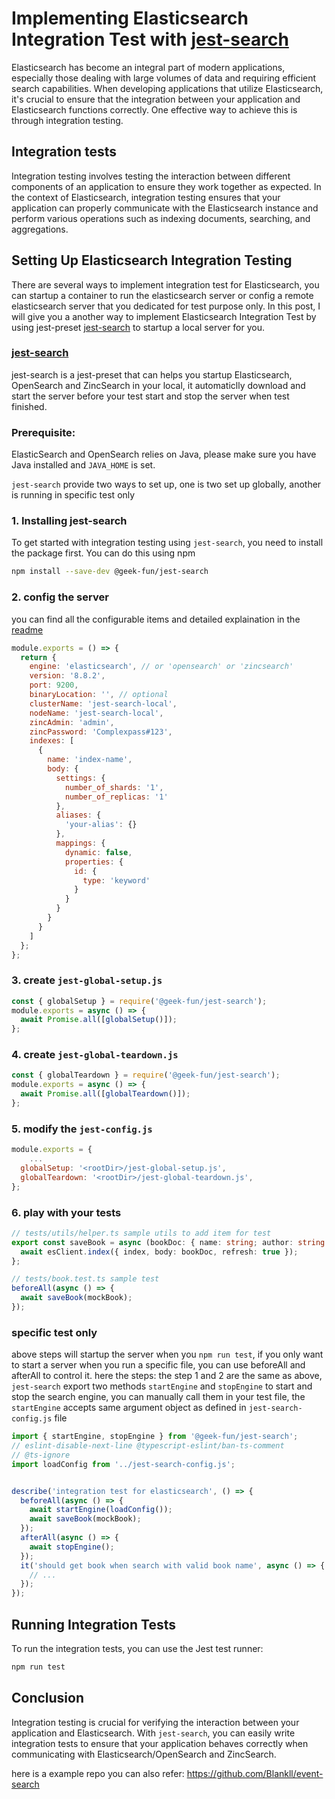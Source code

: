 # Implementing Elasticsearch Integration Test with [jest-search](https://github.com/geek-fun/jest-search)

Elasticsearch has become an integral part of modern applications, especially those dealing with large volumes of data and requiring efficient search capabilities. When developing applications that utilize Elasticsearch, it's crucial to ensure that the integration between your application and Elasticsearch functions correctly. One effective way to achieve this is through integration testing.

## Integration tests

Integration testing involves testing the interaction between different components of an application to ensure they work together as expected. In the context of Elasticsearch, integration testing ensures that your application can properly communicate with the Elasticsearch instance and perform various operations such as indexing documents, searching, and aggregations.

## Setting Up Elasticsearch Integration Testing

There are several ways to implement integration test for Elasticsearch, you can startup a container to run the elasticsearch server or config a remote elasticsearch server that you dedicated for test purpose only. In this post, I will give you a another way to implement Elasticsearch Integration Test by using jest-preset [jest-search](https://github.com/geek-fun/jest-search) to startup a local server for you.

### [jest-search](https://github.com/geek-fun/jest-search)

jest-search is a jest-preset that can helps you startup Elasticsearch, OpenSearch and ZincSearch in your local, it automaticlly download and start the server before your test start and stop the server when test finished.

### Prerequisite:

ElasticSearch and OpenSearch relies on Java, please make sure you have Java installed and `JAVA_HOME` is set.

`jest-search` provide two ways to set up, one is two set up globally, another is running in specific test only

### 1. Installing jest-search

To get started with integration testing using `jest-search`, you need to install the package first. You can do this using npm

```bash
npm install --save-dev @geek-fun/jest-search
```

### 2. config the server

you can find all the configurable items and detailed explaination in the [readme](https://github.com/geek-fun/jest-search)

```javascript
module.exports = () => {
  return {
    engine: 'elasticsearch', // or 'opensearch' or 'zincsearch'
    version: '8.8.2',
    port: 9200,
    binaryLocation: '', // optional
    clusterName: 'jest-search-local',
    nodeName: 'jest-search-local',
    zincAdmin: 'admin',
    zincPassword: 'Complexpass#123',
    indexes: [
      {
        name: 'index-name',
        body: {
          settings: {
            number_of_shards: '1',
            number_of_replicas: '1'
          },
          aliases: {
            'your-alias': {}
          },
          mappings: {
            dynamic: false,
            properties: {
              id: {
                type: 'keyword'
              }
            }
          }
        }
      }
    ]
  };
};
```

### 3. create  `jest-global-setup.js`

```javascript
const { globalSetup } = require('@geek-fun/jest-search');
module.exports = async () => {
  await Promise.all([globalSetup()]);
};
```

### 4. create  `jest-global-teardown.js`

```javascript
const { globalTeardown } = require('@geek-fun/jest-search');
module.exports = async () => {
  await Promise.all([globalTeardown()]);
};
```

### 5. modify the `jest-config.js`

```javascript
module.exports = {
	...
  globalSetup: '<rootDir>/jest-global-setup.js',
  globalTeardown: '<rootDir>/jest-global-teardown.js',
};
```

### 6. play with your tests

```typescript
// tests/utils/helper.ts sample utils to add item for test
export const saveBook = async (bookDoc: { name: string; author: string }) => {
  await esClient.index({ index, body: bookDoc, refresh: true });
};

// tests/book.test.ts sample test
beforeAll(async () => {
  await saveBook(mockBook);
});
```

### specific test only
above steps will startup the server when you `npm run test`, if you only want to start a server when you run a specific file, you can use beforeAll and afterAll to control it. here the steps:
the step 1 and 2 are the same as above, `jest-search` export two methods `startEngine` and `stopEngine` to start and stop the search engine, you can manually call them in your test file, the `startEngine` accepts same argument object as defined in `jest-search-config.js` file
```typescript
import { startEngine, stopEngine } from '@geek-fun/jest-search';
// eslint-disable-next-line @typescript-eslint/ban-ts-comment
// @ts-ignore
import loadConfig from '../jest-search-config.js';


describe('integration test for elasticsearch', () => {
  beforeAll(async () => {
    await startEngine(loadConfig());
    await saveBook(mockBook);
  });
  afterAll(async () => {
    await stopEngine();
  });
  it('should get book when search with valid book name', async () => {
    // ...
  });
});

```

## Running Integration Tests

To run the integration tests, you can use the Jest test runner:

```bash
npm run test
```

## Conclusion

Integration testing is crucial for verifying the interaction between your application and Elasticsearch. With `jest-search`, you can easily write integration tests to ensure that your application behaves correctly when communicating with Elasticsearch/OpenSearch and ZincSearch. 

here is a example repo you can also refer: https://github.com/Blankll/event-search